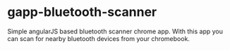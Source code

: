 # gapp-bluetooth-scanner

Simple angularJS based bluetooth scanner chrome app.
With this app you can scan for nearby bluetooth devices from your chromebook.
